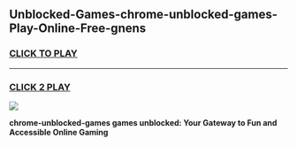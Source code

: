
## Unblocked-Games-chrome-unblocked-games-Play-Online-Free-gnens
<h3>
<a href="https://premium76.site?title=chrome-unblocked-games&ref=26A">CLICK TO PLAY</a></h3>
<hr>

<h3>
<a href="https://premium76.site?title=chrome-unblocked-games&ref=26A">CLICK 2 PLAY</a>
  
</h3>

<a href="https://premium76.site?title=chrome-unblocked-games&ref=26A"><img src="https://clearcache.store/games.png"></a>


**chrome-unblocked-games games unblocked: Your Gateway to Fun and Accessible Online Gaming**
